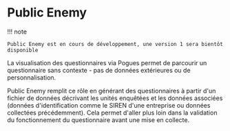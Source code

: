 # Public Enemy

!!! note

    Public Enemy est en cours de développement, une version 1 sera bientôt disponible

La visualisation des questionnaires via Pogues permet de parcourir un questionnaire sans contexte - pas de données extérieures ou de personnalisation.

Public Enemy remplit ce rôle en générant des questionnaires à partir d'un fichier de données décrivant les unités enquêtées et les données associées (données d'identification comme le SIREN d'une entreprise ou données collectées précédemment). Cela permet d'aller plus loin dans la validation du fonctionnement du questionnaire avant une mise en collecte.